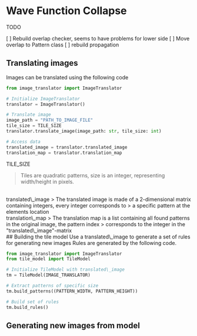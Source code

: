 # Wave Function Collapse

TODO 

[ ] Rebuild overlap checker, seems to have problems for lower side
[ ] Move overlap to Pattern class
[ ] rebuild propagation


## Translating images
Images can be translated using the following code<br>

```python
from image_translator import ImageTranslator

# Initialize ImageTranslator
translator = ImageTranslator()

# Translate image
image_path = "PATH_TO_IMAGE_FILE"
tile_size = TILE_SIZE
translator.translate_image(image_path: str, tile_size: int)

# Access data
translated_image = translator.translated_image
translation_map = translator.translation_map
```

TILE\_SIZE
> Tiles are quadratic patterns, size is an integer, representing width/height in pixels.
<br>
translated\_image
> The translated image is made of a 2-dimensional matrix containing integers, every integer corresponds to
> a specific pattern at the elements location
<br>
translation\_map
> The translation map is a list containing all found patterns in the original image, the pattern index
> corresponds to the integer in the "translated\_image"-matrix
<br>
## Building the tile model
Use a translated\_image to generate a set of rules for generating new images
Rules are generated by the following code.<br>

```python
from image_translator import ImageTranslator
from tile_model import TileModel

# Initialize TileModel with translated\_image
tm = TileModel(IMAGE_TRANSLATOR)

# Extract patterns of specific size
tm.build_patterns((PATTERN_WIDTH, PATTERN_HEIGHT))

# Build set of rules
tm.build_rules()
```

## Generating new images from model



